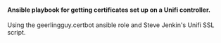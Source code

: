 #### Ansible playbook for getting certificates set up on a Unifi controller.

Using the geerlingguy.certbot ansible role and Steve Jenkin's Unifi SSL script.
